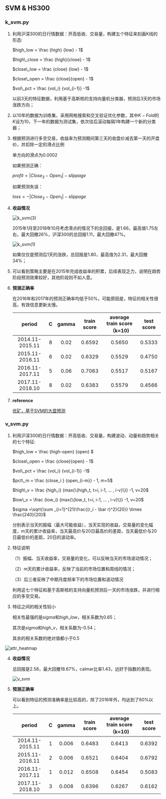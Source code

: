 ## SVM & HS300 

### k_svm.py

1. 利用沪深300的日行情数据：开高低收、交易量，构建五个特征来刻画K线的形态:

   $high_low = \frac {high} {low} - 1$

   $high\_close = \frac {high}{close} - 1$

   $close\_low = \frac {close} {low} - 1$

   $close\_open = \frac {close}{open} - 1$

   $vol\_pct = \frac {vol_i} {vol_{i-1}} -1$

   以前3天的特征数据，利用基于高斯核的支持向量机分类器，预测后3天的市场涨跌方向；

2. 以10年的数据为训练集，采用网格搜索和交叉验证优化参数，其中$K-Fold$的$K$设为10，下一年的数据为测试集，依次往后滚动每隔1年构建一个新的分类器；

3. 根据预测进行多空交易，收益率为预测期间第三天的收盘价减去第一天的开盘价，并扣除一定的滑点比例

   单方向的滑点为0.0002

   如果预测正确：

   $profit = |Close_3 - Open_1|- slippage$

   如果预测失误：

   $loss =- |Close_3 - Open_1| - slippage$

4. **收益情况**

   ![k_svm(3)](https://github.com/Jensenberg/SVM-and-HS300/blob/master/data/k_svm(3).png)

   2015年1月至2018年10月考虑滑点的情况下的总回报，是1.66，最高值1.75左右，最大回撤26%，沪深300的总回报1.11，最大回撤47%。

   ![k_svm(1)](https://github.com/Jensenberg/SVM-and-HS300/blob/master/data/k_svm(1).png)

   如果仅仅是预测后1天的涨跌，总回报是1.80，最高值为2.31，最大回撤34%；

5. 可以看到策略主要是在2015年完成收益率的积累，后续表现乏力，说明在趋势阶段预测效果较好，其他阶段则不如人意。

6. **预测正确率**

   在2016年和2017年的预测正确率均低于50%，可能原因是，特征的相关性很高，有效信息更新太慢。

   |      period      |  C   | gamma | train score | average train score（k=10) | test score |
   | :--------------: | :--: | :---: | :---------: | :------------------------: | :--------: |
   | 2014.11- 2015.11 |  8   | 0.02  |   0.6592    |           0.5650           |   0.5333   |
   | 2015.11-2016.11  |  6   | 0.02  |   0.6329    |           0.5529           |   0.4750   |
   | 2016.11-2017.11  |  5   | 0.06  |   0.7063    |           0.5517           |   0.5167   |
   | 2017.11-2018.10  |  8   | 0.02  |   0.6383    |           0.5579           |   0.4566   |

7. **reference**

   [优矿，基于SVM的大盘预测](https://uqer.io/v3/community/share/56e6629e228e5b6ef3157588)

### v_svm.py

1. 利用沪深300的日行情数据：开高低收、交易量，构建波动、动量和趋势相关的七个特征:

   $high\_low = \frac {high-open} {open} $

   $close\_open = \frac {close}{open} - 1$

   $vol\_pct = \frac {vol_i} {vol_{i-1}} -1$

   $pct\_m = \frac {close_i } {open_{i-m}} - 1, m=5$

   $high\_v = \frac {high_i} {max{\{high_t,  t=i, i-1, ... , i-v}\}} -1, v=20$

   $low\_v = \frac {low_i} {max{\{low_t,  t=i, i-1, ... , i-v}\}} -1, v=20$

   $sigma =\sqrt{\sum _{i=1}^{21}\frac{(r_i - \bar r)^2}{20}} \times \frac{240}{20}$

   分别表示当天的振幅（最大可能收益），当天实现的收益，交易量的变化幅度，m天的累计收益率，当天最高价与20日最高价的差距，当天最低价与20日最低价的差距，20日的波动率。

2. 特征说明

   （1）振幅、当天收益率，交易量的变化，可以反映当天的市场波动情况；

   （2）m天的累计收益率，反映了当前的市场位置和周线的情况；

   （3）后三者反映了中期月度频率下的市场位置和波动情况

   利用这七个特征和基于高斯核的支持向量机预测后一天的市场涨跌，并进行相应的多空交易。

3. 特征之间的相关性较小

   相关性最强的是$sigma$和$high\_low$，相关系数为0.65；

   其次是$sigma$和$high\_v$，相关系数为-0.54；

   其余的相关系数的绝对值都小于0.5

![attr_heatmap](https://github.com/Jensenberg/SVM-and-HS300/blob/master/data/attr_heatmap.png)

4. **收益情况**

   总回报是2.58，最大回撤18.67%，calmar比率1.43，远好于指数的表现。

   ![v_svm](https://github.com/Jensenberg/SVM-and-HS300/blob/master/data/v_svm.png)



5. **预测正确率**

   可以看到特征的预测准确率是比较高的，除了2016年外，均达到了60%以上。

   |period|C|gamma|train score|average train score（k=10)|test score|
   |:--------------:|:--:|:-----:|:---------:|:------------------------:|:--------:|
   | 2014.11- 2015.11 |  1   | 0.006 |   0.6483    |           0.6413           |   0.6392   |
   | 2015.11- 2016.11 |  2   | 0.006 |   0.6521    |           0.6404           |   0.6792   |
   | 2016.11- 2017.11 |  1   | 0.012 |   0.6508    |           0.6454           |   0.5083   |
   | 2017.11- 2018.10 |  3   | 0.008 |   0.6396    |           0.6267           |   0.6162   |

